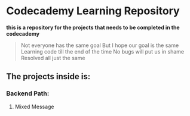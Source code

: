 # Codecademy Learning Repository

**this is a repository for the projects that needs to be completed in the codecademy**

> Not everyone has the same goal
> But I hope our goal is the same
> Learning code till the end of the time
> No bugs will put us in shame
> Resolved all just the same

## The projects inside is:

### Backend Path:

1. Mixed Message
